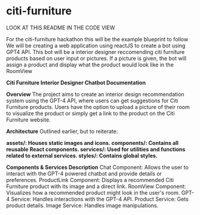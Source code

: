# citi-furniture
LOOK AT THIS README IN THE CODE VIEW

For the citi-furniture hackathon this will be the example blueprint to follow
We will be creating a web application using reactJS to create a bot using GPT4 API.
This bot will be a interior designer reccomending citi furniture products based on user input or pictures. If a picture is given, the bot will assign a product and display what the product would look like in the RoomView

**Citi Furniture Interior Designer Chatbot Documentation**

**Overview**
The project aims to create an interior design recommendation system using the GPT-4 API, where users can get suggestions for Citi Furniture products. Users have the option to upload a picture of their room to visualize the product or simply get a link to the product on the Citi Furniture website.

**Architecture**
Outlined earlier, but to reiterate:

**assets/: Houses static images and icons.
components/: Contains all reusable React components.
services/: Used for utilities and functions related to external services.
styles/: Contains global styles.**


**Components & Services Description**
Chat Component: Allows the user to interact with the GPT-4 powered chatbot and provide details or preferences.
ProductLink Component: Displays a recommended Citi Furniture product with its image and a direct link.
RoomView Component: Visualizes how a recommended product might look in the user's room.
GPT-4 Service: Handles interactions with the GPT-4 API.
Product Service: Gets product details.
Image Service: Handles image manipulations.
